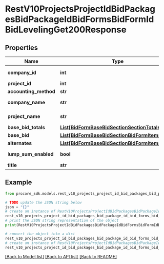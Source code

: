 # RestV10ProjectsProjectIdBidPackagesBidPackageIdBidFormsBidFormIdBidLevelingGet200Response


## Properties

Name | Type | Description | Notes
------------ | ------------- | ------------- | -------------
**company_id** | **int** | Company ID | [optional] 
**project_id** | **int** | Project ID | [optional] 
**accounting_method** | **str** |  | [optional] 
**company_name** | **str** | Company Name | [optional] 
**project_name** | **str** | Project Name | [optional] 
**base_bid_totals** | [**List[BidFormBaseBidSectionSectionTotalsInner]**](BidFormBaseBidSectionSectionTotalsInner.md) |  | [optional] 
**base_bid** | [**List[BidFormBaseBidSectionBidFormItemsInner]**](BidFormBaseBidSectionBidFormItemsInner.md) |  | [optional] 
**alternates** | [**List[BidFormBaseBidSectionBidFormItemsInner]**](BidFormBaseBidSectionBidFormItemsInner.md) |  | [optional] 
**lump_sum_enabled** | **bool** | Lump Sum Enabled | [optional] 
**title** | **str** | Title | [optional] 

## Example

```python
from procore_sdk.models.rest_v10_projects_project_id_bid_packages_bid_package_id_bid_forms_bid_form_id_bid_leveling_get200_response import RestV10ProjectsProjectIdBidPackagesBidPackageIdBidFormsBidFormIdBidLevelingGet200Response

# TODO update the JSON string below
json = "{}"
# create an instance of RestV10ProjectsProjectIdBidPackagesBidPackageIdBidFormsBidFormIdBidLevelingGet200Response from a JSON string
rest_v10_projects_project_id_bid_packages_bid_package_id_bid_forms_bid_form_id_bid_leveling_get200_response_instance = RestV10ProjectsProjectIdBidPackagesBidPackageIdBidFormsBidFormIdBidLevelingGet200Response.from_json(json)
# print the JSON string representation of the object
print(RestV10ProjectsProjectIdBidPackagesBidPackageIdBidFormsBidFormIdBidLevelingGet200Response.to_json())

# convert the object into a dict
rest_v10_projects_project_id_bid_packages_bid_package_id_bid_forms_bid_form_id_bid_leveling_get200_response_dict = rest_v10_projects_project_id_bid_packages_bid_package_id_bid_forms_bid_form_id_bid_leveling_get200_response_instance.to_dict()
# create an instance of RestV10ProjectsProjectIdBidPackagesBidPackageIdBidFormsBidFormIdBidLevelingGet200Response from a dict
rest_v10_projects_project_id_bid_packages_bid_package_id_bid_forms_bid_form_id_bid_leveling_get200_response_from_dict = RestV10ProjectsProjectIdBidPackagesBidPackageIdBidFormsBidFormIdBidLevelingGet200Response.from_dict(rest_v10_projects_project_id_bid_packages_bid_package_id_bid_forms_bid_form_id_bid_leveling_get200_response_dict)
```
[[Back to Model list]](../README.md#documentation-for-models) [[Back to API list]](../README.md#documentation-for-api-endpoints) [[Back to README]](../README.md)


